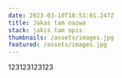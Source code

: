 ```yaml
---
date: 2023-03-10T18:53:01.247Z
title: Jakaś tam nazwa
stack: jakiś tam opis
thumbnails: /assets/images.jpg
featured: /assets/images.jpg
---
```

123123123123